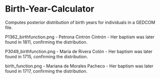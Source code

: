 # Birth-Year-Calculator

Computes posterior distribution of birth years for individuals in a GEDCOM file.

P1362_birthfunction.png - Petrona Cintrón Cintrón - Her baptism was later found in 1811, confirming the distribution.

P3049_birthfunction.png - María de Rivera Colón - Her baptism was later found in 1715, confirming the distribution.

birth_function.png - Mariana de Morales Pacheco - Her baptism was later found in 1717, confirming the distribution.
